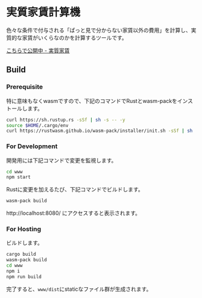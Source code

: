 # 実質家賃計算機

色々な条件で付与される「ぱっと見で分からない家賃以外の費用」を計算し、実質的な家賃がいくらなのかを計算するツールです。

[こちらで公開中 - 実質家賃](https://truerent.esplo.net/)

## Build

### Prerequisite

特に意味もなくwasmですので、下記のコマンドでRustとwasm-packをインストールします。

```bash
curl https://sh.rustup.rs -sSf | sh -s -- -y
source $HOME/.cargo/env
curl https://rustwasm.github.io/wasm-pack/installer/init.sh -sSf | sh
```

### For Development

開発用には下記コマンドで変更を監視します。

```bash
cd www
npm start
```

Rustに変更を加えるたび、下記コマンドでビルドします。

```bash
wasm-pack build
```

http://localhost:8080/ にアクセスすると表示されます。

### For Hosting

ビルドします。

```bash
cargo build
wasm-pack build
cd www
npm i
npm run build
```

完了すると、`www/dist`にstaticなファイル群が生成されます。
